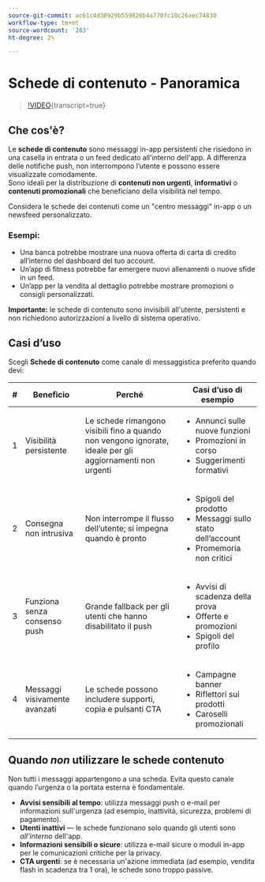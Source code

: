 ```yaml
---
source-git-commit: ac61c4d30929b559826b4a770fc10c26aec74830
workflow-type: tm+mt
source-wordcount: '283'
ht-degree: 2%

---
```

# Schede di contenuto - Panoramica

>[!VIDEO](https://video.tv.adobe.com/v/3458224/?learn=on&enablevpops){transcript=true}

## Che cos&#39;è?

Le **schede di contenuto** sono messaggi in-app persistenti che risiedono in una casella in entrata o un feed dedicato all&#39;interno dell&#39;app. A differenza delle notifiche push, non interrompono l’utente e possono essere visualizzate comodamente.\
Sono ideali per la distribuzione di **contenuti non urgenti**, **informativi** o **contenuti promozionali** che beneficiano della visibilità nel tempo.

Considera le schede dei contenuti come un &quot;centro messaggi&quot; in-app o un newsfeed personalizzato.

### Esempi:

- Una banca potrebbe mostrare una nuova offerta di carta di credito all’interno del dashboard del tuo account.
- Un’app di fitness potrebbe far emergere nuovi allenamenti o nuove sfide in un feed.
- Un’app per la vendita al dettaglio potrebbe mostrare promozioni o consigli personalizzati.

**Importante:** le schede di contenuto sono invisibili all&#39;utente, persistenti e non richiedono autorizzazioni a livello di sistema operativo.

## Casi d’uso

Scegli **Schede di contenuto** come canale di messaggistica preferito quando devi:

| # | Beneficio | Perché | Casi d’uso di esempio |
|---|---------|-----|-------------------|
| 1 | Visibilità persistente | Le schede rimangono visibili fino a quando non vengono ignorate, ideale per gli aggiornamenti non urgenti | <ul><li>Annunci sulle nuove funzioni</li><li>Promozioni in corso</li><li>Suggerimenti formativi</li></ul> |
| 2 | Consegna non intrusiva | Non interrompe il flusso dell’utente; si impegna quando è pronto | <ul><li>Spigoli del prodotto</li><li>Messaggi sullo stato dell’account</li><li>Promemoria non critici</li></ul> |
| 3 | Funziona senza consenso push | Grande fallback per gli utenti che hanno disabilitato il push | <ul><li>Avvisi di scadenza della prova</li><li>Offerte e promozioni</li><li>Spigoli del profilo</li></ul> |
| 4 | Messaggi visivamente avanzati | Le schede possono includere supporti, copia e pulsanti CTA | <ul><li>Campagne banner</li><li>Riflettori sui prodotti</li><li>Caroselli promozionali</li></ul> |

## Quando *non* utilizzare le schede contenuto

Non tutti i messaggi appartengono a una scheda. Evita questo canale quando l’urgenza o la portata esterna è fondamentale.

- **Avvisi sensibili al tempo**: utilizza messaggi push o e-mail per informazioni sull&#39;urgenza (ad esempio, inattività, sicurezza, problemi di pagamento).
- **Utenti inattivi** — le schede funzionano solo quando gli utenti sono *all&#39;interno* dell&#39;app.
- **Informazioni sensibili o sicure**: utilizza e-mail sicure o moduli in-app per le comunicazioni critiche per la privacy.
- **CTA urgenti**: se è necessaria un&#39;azione immediata (ad esempio, vendita flash in scadenza tra 1 ora), le schede sono troppo passive.

